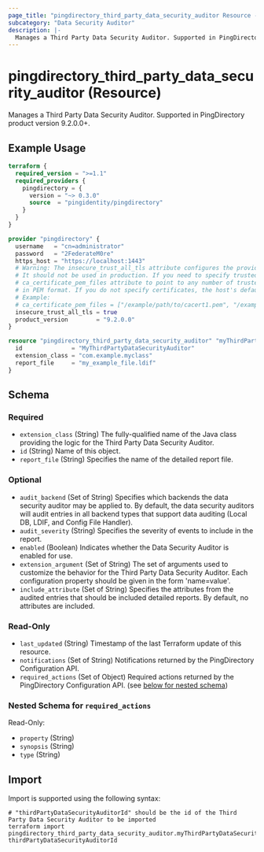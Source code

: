```yaml
---
page_title: "pingdirectory_third_party_data_security_auditor Resource - terraform-provider-pingdirectory"
subcategory: "Data Security Auditor"
description: |-
  Manages a Third Party Data Security Auditor. Supported in PingDirectory product version 9.2.0.0+.
---
```


# pingdirectory_third_party_data_security_auditor (Resource)

Manages a Third Party Data Security Auditor. Supported in PingDirectory product version 9.2.0.0+.

## Example Usage

```terraform
terraform {
  required_version = ">=1.1"
  required_providers {
    pingdirectory = {
      version = "~> 0.3.0"
      source  = "pingidentity/pingdirectory"
    }
  }
}

provider "pingdirectory" {
  username   = "cn=administrator"
  password   = "2FederateM0re"
  https_host = "https://localhost:1443"
  # Warning: The insecure_trust_all_tls attribute configures the provider to trust any certificate presented by the PingDirectory server.
  # It should not be used in production. If you need to specify trusted CA certificates, use the
  # ca_certificate_pem_files attribute to point to any number of trusted CA certificate files
  # in PEM format. If you do not specify certificates, the host's default root CA set will be used.
  # Example:
  # ca_certificate_pem_files = ["/example/path/to/cacert1.pem", "/example/path/to/cacert2.pem"]
  insecure_trust_all_tls = true
  product_version        = "9.2.0.0"
}

resource "pingdirectory_third_party_data_security_auditor" "myThirdPartyDataSecurityAuditor" {
  id              = "MyThirdPartyDataSecurityAuditor"
  extension_class = "com.example.myclass"
  report_file     = "my_example_file.ldif"
}
```

<!-- schema generated by tfplugindocs -->
## Schema

### Required

- `extension_class` (String) The fully-qualified name of the Java class providing the logic for the Third Party Data Security Auditor.
- `id` (String) Name of this object.
- `report_file` (String) Specifies the name of the detailed report file.

### Optional

- `audit_backend` (Set of String) Specifies which backends the data security auditor may be applied to. By default, the data security auditors will audit entries in all backend types that support data auditing (Local DB, LDIF, and Config File Handler).
- `audit_severity` (String) Specifies the severity of events to include in the report.
- `enabled` (Boolean) Indicates whether the Data Security Auditor is enabled for use.
- `extension_argument` (Set of String) The set of arguments used to customize the behavior for the Third Party Data Security Auditor. Each configuration property should be given in the form 'name=value'.
- `include_attribute` (Set of String) Specifies the attributes from the audited entries that should be included detailed reports. By default, no attributes are included.

### Read-Only

- `last_updated` (String) Timestamp of the last Terraform update of this resource.
- `notifications` (Set of String) Notifications returned by the PingDirectory Configuration API.
- `required_actions` (Set of Object) Required actions returned by the PingDirectory Configuration API. (see [below for nested schema](#nestedatt--required_actions))

<a id="nestedatt--required_actions"></a>
### Nested Schema for `required_actions`

Read-Only:

- `property` (String)
- `synopsis` (String)
- `type` (String)

## Import

Import is supported using the following syntax:

```shell
# "thirdPartyDataSecurityAuditorId" should be the id of the Third Party Data Security Auditor to be imported
terraform import pingdirectory_third_party_data_security_auditor.myThirdPartyDataSecurityAuditor thirdPartyDataSecurityAuditorId
```

